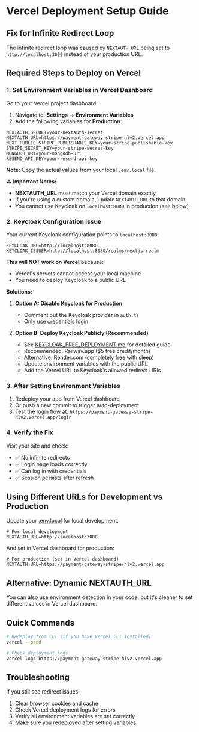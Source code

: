 # Vercel Deployment Setup Guide

## Fix for Infinite Redirect Loop

The infinite redirect loop was caused by `NEXTAUTH_URL` being set to `http://localhost:3000` instead of your production URL.

## Required Steps to Deploy on Vercel

### 1. Set Environment Variables in Vercel Dashboard

Go to your Vercel project dashboard:
1. Navigate to: **Settings** → **Environment Variables**
2. Add the following variables for **Production**:

```
NEXTAUTH_SECRET=your-nextauth-secret
NEXTAUTH_URL=https://payment-gateway-stripe-hlv2.vercel.app
NEXT_PUBLIC_STRIPE_PUBLISHABLE_KEY=your-stripe-publishable-key
STRIPE_SECRET_KEY=your-stripe-secret-key
MONGODB_URI=your-mongodb-uri
RESEND_API_KEY=your-resend-api-key
```

**Note:** Copy the actual values from your local `.env.local` file.

**⚠️ Important Notes:**
- **NEXTAUTH_URL** must match your Vercel domain exactly
- If you're using a custom domain, update `NEXTAUTH_URL` to that domain
- You cannot use Keycloak on `localhost:8080` in production (see below)

### 2. Keycloak Configuration Issue

Your current Keycloak configuration points to `localhost:8080`:
```
KEYCLOAK_URL=http://localhost:8080
KEYCLOAK_ISSUER=http://localhost:8080/realms/nextjs-realm
```

**This will NOT work on Vercel** because:
- Vercel's servers cannot access your local machine
- You need to deploy Keycloak to a public URL

**Solutions:**
1. **Option A: Disable Keycloak for Production**
   - Comment out the Keycloak provider in `auth.ts`
   - Only use credentials login

2. **Option B: Deploy Keycloak Publicly (Recommended)**
   - See [KEYCLOAK_FREE_DEPLOYMENT.md](./KEYCLOAK_FREE_DEPLOYMENT.md) for detailed guide
   - Recommended: Railway.app ($5 free credit/month)
   - Alternative: Render.com (completely free with sleep)
   - Update environment variables with the public URL
   - Add the Vercel URL to Keycloak's allowed redirect URIs

### 3. After Setting Environment Variables

1. Redeploy your app from Vercel dashboard
2. Or push a new commit to trigger auto-deployment
3. Test the login flow at: `https://payment-gateway-stripe-hlv2.vercel.app/login`

### 4. Verify the Fix

Visit your site and check:
- ✅ No infinite redirects
- ✅ Login page loads correctly
- ✅ Can log in with credentials
- ✅ Session persists after refresh

## Using Different URLs for Development vs Production

Update your [.env.local](/.env.local) for local development:

```env
# For local development
NEXTAUTH_URL=http://localhost:3000
```

And set in Vercel dashboard for production:
```env
# For production (set in Vercel dashboard)
NEXTAUTH_URL=https://payment-gateway-stripe-hlv2.vercel.app
```

## Alternative: Dynamic NEXTAUTH_URL

You can also use environment detection in your code, but it's cleaner to set different values in Vercel dashboard.

## Quick Commands

```bash
# Redeploy from CLI (if you have Vercel CLI installed)
vercel --prod

# Check deployment logs
vercel logs https://payment-gateway-stripe-hlv2.vercel.app
```

## Troubleshooting

If you still see redirect issues:
1. Clear browser cookies and cache
2. Check Vercel deployment logs for errors
3. Verify all environment variables are set correctly
4. Make sure you redeployed after setting variables
